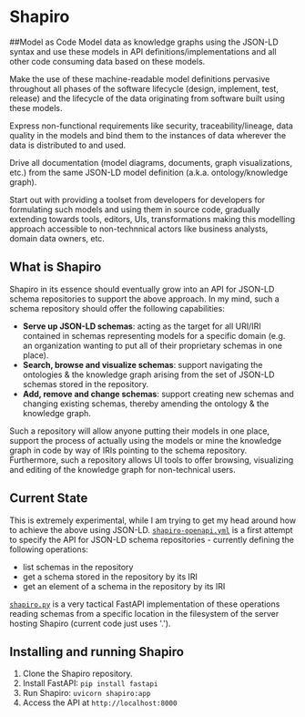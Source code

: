 # Shapiro

##Model as Code
Model data as knowledge graphs using the JSON-LD syntax and use these models in API definitions/implementations and all other code consuming data based on these models.

Make the use of these machine-readable model definitions pervasive throughout all phases of the software lifecycle (design, implement, test, release) and the lifecycle of the data originating from software built using these models.

Express non-functional requirements like security, traceability/lineage, data quality in the models and bind them to the instances of data wherever the data is distributed to and used.

Drive all documentation (model diagrams, documents, graph visualizations, etc.) from the same JSON-LD model definition (a.k.a. ontology/knowledge graph).

Start out with providing a toolset from developers for developers for formulating such models and using them in source code, gradually extending towards tools, editors, UIs, transformations making this modelling approach accessible to non-technnical actors like business analysts, domain data owners, etc.

## What is Shapiro
Shapiro in its essence should eventually grow into an API for JSON-LD schema repositories to support the above approach. In my mind, such a schema repository should offer the following capabilities:

- **Serve up JSON-LD schemas**: acting as the target for all URI/IRI contained in schemas representing models for a specific domain (e.g. an organization wanting to put all of their proprietary schemas in one place).
- **Search, browse and visualize schemas**: support navigating the ontologies & the knowledge graph arising from the set of JSON-LD schemas stored in the repository.
- **Add, remove and change schemas**: support creating new schemas and changing existing schemas, thereby amending the ontology & the knowledge graph.

Such a repository will allow anyone putting their models in one place, support the process of actually using the models or mine the knowledge graph in code by way of IRIs pointing to the schema repository. Furthermore, such a repository allows UI tools to offer browsing, visualizing and editing of the knowledge graph for non-technical users.

## Current State
This is extremely experimental, while I am trying to get my head around how to achieve the above using JSON-LD. [`shapiro-openapi.yml`](https://github.com/mathiasrichter/shapiro/blob/main/shapiro-openapi.yml) is a first attempt to specify the API for JSON-LD schema repositories - currently defining the following operations:

- list schemas in the repository
- get a schema stored in the repository by its IRI
- get an element of a schema in the repository by its IRI

[`shapiro.py`](https://github.com/mathiasrichter/shapiro/blob/main/shapiro.py) is a very tactical FastAPI implementation of these operations reading schemas from a specific location in the filesystem of the server hosting Shapiro (current code just uses '.').

## Installing and running Shapiro
1. Clone the Shapiro repository.
2. Install FastAPI: `pip install fastapi`
3. Run Shapiro: `uvicorn shapiro:app`
4. Access the API at `http://localhost:8000`
